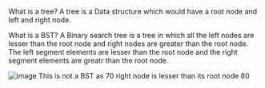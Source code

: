 What is a tree?
A tree is a Data structure which would have a root node and left and right node.

What is a BST?
A Binary search tree is a tree in which all the left nodes are lesser than the root node and right nodes are greater than the root node. 
The left segment elements are lesser than the root node and the right segment elements are greatr than the root node.

![image](https://user-images.githubusercontent.com/11613964/152507852-a269e798-d0af-4f93-84e9-cf629c018e4c.png)
This is not a BST as 70 right node is lesser than its root node 80
